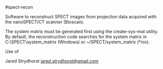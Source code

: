 #spect-recon

Software to reconstruct SPECT images from projection data acquired with the nanoSPECT/CT scanner (Bioscan).

The system matrix must be generated first using the create-sys-mat utility. By default, the reconstruction code searches for the system matrix in C:\SPECT\system_matrix (Windows) or ~/SPECT/system_matrix (*nix).

Use of 

Jared Strydhorst
jared.strydhorst@gmail.com